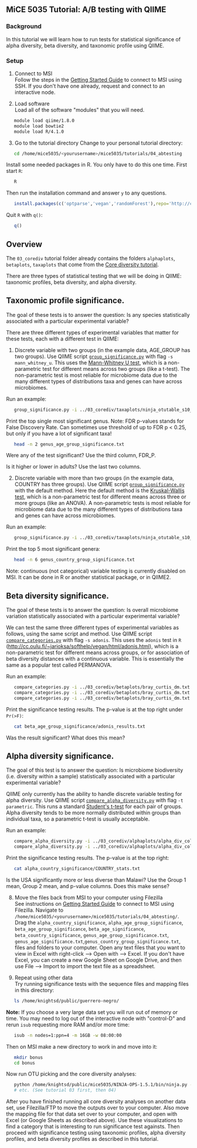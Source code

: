 ## MiCE 5035 Tutorial: A/B testing with QIIME

### Background
In this tutorial we will learn how to run tests for statistical significance of alpha diversity, beta diversity, and taxonomic profile using QIIME.

### Setup
1. Connect to MSI  
 Follow the steps in the [Getting Started Guide](../../README.md) to connect to MSI using SSH. If you don't have one already, request and connect to an interactive node.

2. Load software  
 Load all of the software "modules" that you will need.
 ```bash
    module load qiime/1.8.0
    module load bowtie2
    module load R/4.1.0
 ```
 
3. Go to the tutorial directory
 Change to your personal tutorial directory:
 ```bash
    cd /home/mice5035/<yourusername>/mice5035/tutorials/04_abtesting
 ```
 
 Install some needed packages in R. You only have to do this one time. First start `R`:

 ```bash
    R
 ```

 Then run the installation command and answer `y` to any questions.
 ```R
    install.packages(c('optparse','vegan','randomForest'),repo='http://cran.wustl.edu',dep=TRUE)
 ```

 Quit `R` with `q()`:
 
 ```R
    q()
 ```
 
 
## Overview
The `03_corediv` tutorial folder already contains the folders `alphaplots`, `betaplots`, `taxaplots` that come from the [Core diversity tutorial](../corediv).

There are three types of statistical testing that we will be doing in QIIME: taxonomic profiles, beta diversity, and alpha diversity.

## Taxonomic profile significance.

The goal of these tests is to answer the question: Is any species statistically associated with a particular experimental variable?

There are three different types of experimental variables that matter for these tests, each with a different test in QIIME:

1. Discrete variable with two groups (in the example data, AGE_GROUP has two groups). Use QIIME script [`group_significance.py`](http://qiime.org/scripts/group_significance.html) with flag `-s mann_whitney_u`. This uses the [Mann-Whitney U test](https://en.wikipedia.org/wiki/Mann%E2%80%93Whitney_U_test), which is a non-parametric test for different means across two groups (like a t-test). The non-parametric test is most reliable for microbiome data due to the many different types of distributions taxa and genes can have across microbiomes.

 Run an example:

 ```bash
    group_significance.py -i ../03_corediv/taxaplots/ninja_otutable_s10_min500_L6.biom -m ../../data/globalgut/map.txt -c AGE_GROUP -o genus_age_group_significance.txt -s mann_whitney_u
 ```
 
 Print the top single most significant genus. Note: FDR p-values stands for False Discovery Rate. Can sometimes use threshold of up to FDR p < 0.25, but only if you have a lot of significant taxa!
 
 ```bash
    head -n 2 genus_age_group_significance.txt
 ```
 
 Were any of the test significant? Use the third column, FDR_P.
 
 Is it higher or lower in adults? Use the last two columns.

2. Discrete variable with more than two groups (in the example data, COUNTRY has three groups). Use QIIME script [`group_significance.py`](http://qiime.org/scripts/group_significance.html) with the default method. Here the default method is the [Kruskal-Wallis test](https://en.wikipedia.org/wiki/Kruskal%E2%80%93Wallis_one-way_analysis_of_variance), which is a non-parametric test for different means across three or more groups (like an ANOVA). A non-parametric tests is most reliable for microbiome data due to the many different types of distributions taxa and genes can have across microbiomes.

 Run an example:

 ```bash
    group_significance.py -i ../03_corediv/taxaplots/ninja_otutable_s10_min500_L6.biom -m ../../data/globalgut/map.txt -c COUNTRY -o genus_country_group_significance.txt -s kruskal_wallis
```

 Print the top 5 most significant genera:
 
 ```bash
    head -n 6 genus_country_group_significance.txt
 ```

Note: continuous (not categorical) variable testing is currently disabled on MSI. It can be done in R or another statistical package, or in QIIME2.


## Beta diversity significance.

The goal of these tests is to answer the question: Is overall microbiome variation statistically associated with a particular experimental variable?

We can test the same three different types of experimental variables as follows, using the same script and method. Use QIIME script [`compare_categories.py`](http://qiime.org/scripts/compare_categories.html) with flag `-s adonis`. This uses the `adonis` test in `R` (http://cc.oulu.fi/~jarioksa/softhelp/vegan/html/adonis.html), which is a non-parametric test for different means across groups, or for association of beta diversity distances with a continuous variable. This is essentially the same as a popular test called PERMANOVA.

 Run an example:

 ```bash
    compare_categories.py -i ../03_corediv/betaplots/bray_curtis_dm.txt -m ../../data/globalgut/map.txt -c COUNTRY -o beta_country_significance --method adonis
    compare_categories.py -i ../03_corediv/betaplots/bray_curtis_dm.txt -m ../../data/globalgut/map.txt -c AGE -o beta_age_significance --method adonis
    compare_categories.py -i ../03_corediv/betaplots/bray_curtis_dm.txt -m ../../data/globalgut/map.txt -c AGE_GROUP -o beta_age_group_significance --method adonis
 ```
 
 Print the significance testing results. The p-value is at the top right under `Pr(>F)`:
 
 ```bash
    cat beta_age_group_significance/adonis_results.txt
 ```
 
 Was the result significant? What does this mean?
 

## Alpha diversity significance.

The goal of this test is to answer the question: Is microbiome biodiversity (i.e. diversity within a sample) statistically associated with a particular experimental variable?

QIIME only currently has the ability to handle discrete variable testing for alpha diversity. Use QIIME script [`compare_alpha_diversity.py`](http://qiime.org/scripts/compare_alpha_diversity.html) with flag `-t parametric`. This runs a standard [Student's t-test](https://en.wikipedia.org/wiki/Student's_t-test) for each pair of groups. Alpha diversity tends to be more normally distributed within groups than individual taxa, so a parametric t-test is usually acceptable.

 Run an example:

 ```bash
    compare_alpha_diversity.py -i ../03_corediv/alphaplots/alpha_div_collated/PD_whole_tree.txt -m ../../data/globalgut/map.txt -c COUNTRY -o alpha_country_significance -t parametric
    compare_alpha_diversity.py -i ../03_corediv/alphaplots/alpha_div_collated/PD_whole_tree.txt -m ../../data/globalgut/map.txt -c AGE_GROUP -o alpha_age_group_significance -t parametric
 ```
 
 Print the significance testing results. The p-value is at the top right:
 
 ```bash
    cat alpha_country_significance/COUNTRY_stats.txt
 ```
 
 Is the USA significantly more or less diverse than Malawi? Use the Group 1 mean, Group 2 mean, and p-value columns. Does this make sense?


8. Move the files back from MSI to your computer using Filezilla  
 See instructions on [Getting Started Guide](../../README.md) to connect to MSI using Filezilla. Navigate to `/home/mice5035/<yourusername>/mice5035/tutorials/04_abtesting/`. Drag the `alpha_country_significance`, `alpha_age_group_significance`, `beta_age_group_significance`, `beta_age_significance`, `beta_country_significance`, `genus_age_group_significance.txt`, `genus_age_significance.txt`,`genus_country_group_significance.txt`, files and folders to your computer. Open any text files that you want to view in Excel with right-click --> Open with --> Excel. If you don't have Excel, you can create a new Google Sheet on Google Drive, and then use File --> Import to import the text file as a spreadsheet.
 
9. Repeat using other data  
 Try running significance tests with the sequence files and mapping files in this directory:
 ```bash
    ls /home/knightsd/public/guerrero-negro/
 ```
 **Note:** If you choose a very large data set you will run out of memory or time. You may need to log out of the interactive node with "control-D" and rerun `isub` requesting more RAM and/or more time:

 ```bash
    isub -n nodes=1:ppn=4 -m 16GB -w 08:00:00
 ```

 Then on MSI make a new directory to work in and move into it:
 ```bash
    mkdir bonus
    cd bonus
 ```
 
  Now run OTU picking and the core diversity analyses:
 ```bash
    python /home/knightsd/public/mice5035/NINJA-OPS-1.5.1/bin/ninja.py -i /home/knightsd/public/guerrero-negro/seqs.fna -o otus -p 4 -z
    # etc. (See tutorial 03 first, then 04)
 ```

 After you have finished running all core diversity analyses on another data set, use Filezilla/FTP to move the outputs over to your computer. Also move the mapping file for that data set over to your computer, and open with Excel (or Google Sheets as described above). Use these visualizations to find a category that is interesting to run significance test againsts. Then proceed with significance testing using taxonomic profiles, alpha diversity profiles, and beta diversity profiles as described in this tutorial.

